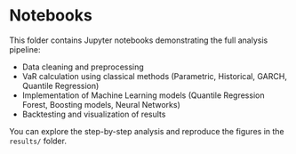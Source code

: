 # Notebooks

This folder contains Jupyter notebooks demonstrating the full analysis pipeline:  
- Data cleaning and preprocessing  
- VaR calculation using classical methods (Parametric, Historical, GARCH, Quantile Regression)  
- Implementation of Machine Learning models (Quantile Regression Forest, Boosting models, Neural Networks)  
- Backtesting and visualization of results  

You can explore the step-by-step analysis and reproduce the figures in the `results/` folder.
